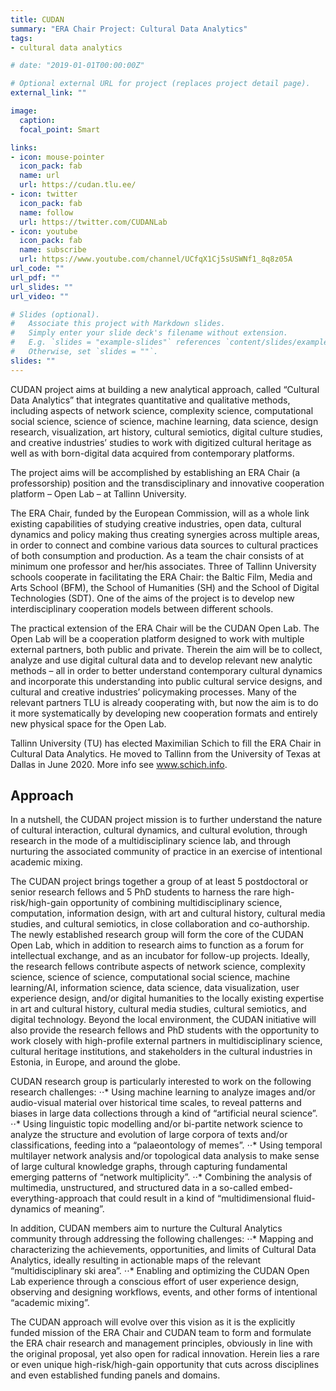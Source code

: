 ```yaml
---
title: CUDAN
summary: "ERA Chair Project: Cultural Data Analytics"
tags:
- cultural data analytics

# date: "2019-01-01T00:00:00Z"

# Optional external URL for project (replaces project detail page).
external_link: ""

image:
  caption:
  focal_point: Smart

links:
- icon: mouse-pointer
  icon_pack: fab
  name: url
  url: https://cudan.tlu.ee/
- icon: twitter
  icon_pack: fab
  name: follow
  url: https://twitter.com/CUDANLab
- icon: youtube
  icon_pack: fab
  name: subscribe
  url: https://www.youtube.com/channel/UCfqX1Cj5sUSWNf1_8q8z05A
url_code: ""
url_pdf: ""
url_slides: ""
url_video: ""

# Slides (optional).
#   Associate this project with Markdown slides.
#   Simply enter your slide deck's filename without extension.
#   E.g. `slides = "example-slides"` references `content/slides/example-slides.md`.
#   Otherwise, set `slides = ""`.
slides: ""
---
```


CUDAN project aims at building a new analytical approach, called “Cultural Data Analytics” that integrates quantitative and qualitative methods, including aspects of network science, complexity science, computational social science, science of science, machine learning, data science, design research, visualization, art history, cultural semiotics, digital culture studies, and creative industries’ studies to work with digitized cultural heritage as well as with born-digital data acquired from contemporary platforms.

The project aims will be accomplished by establishing an ERA Chair (a professorship) position and the transdisciplinary and innovative cooperation platform – Open Lab – at Tallinn University.

The ERA Chair, funded by the European Commission, will as a whole link existing capabilities of studying creative industries, open data, cultural dynamics and policy making thus creating synergies across multiple areas, in order to connect and combine various data sources to cultural practices of both consumption and production. As a team the chair consists of at minimum one professor and her/his associates. Three of Tallinn University schools cooperate in facilitating the ERA Chair: the Baltic Film, Media and Arts School (BFM), the School of Humanities (SH) and the School of Digital Technologies (SDT). One of the aims of the project is to develop new interdisciplinary cooperation models between different schools.

The practical extension of the ERA Chair will be the CUDAN Open Lab. The Open Lab will be a cooperation platform designed to work with multiple external partners, both public and private. Therein the aim will be to collect, analyze and use digital cultural data and to develop relevant new analytic methods – all in order to better understand contemporary cultural dynamics and incorporate this understanding into public cultural service designs, and cultural and creative industries’ policymaking processes. Many of the relevant partners TLU is already cooperating with, but now the aim is to do it more systematically by developing new cooperation formats and entirely new physical space for the Open Lab.

Tallinn University (TU) has elected Maximilian Schich to fill the ERA Chair in Cultural Data Analytics. He moved to Tallinn from the University of Texas at Dallas in June 2020. More info see www.schich.info.

## Approach

In a nutshell, the CUDAN project mission is to further understand the nature of cultural interaction, cultural dynamics, and cultural evolution, through research in the mode of a multidisciplinary science lab, and through nurturing the associated community of practice in an exercise of intentional academic mixing.

The CUDAN project brings together a group of at least 5 postdoctoral or senior research fellows and 5 PhD students to harness the rare high-risk/high-gain opportunity of combining multidisciplinary science, computation, information design, with art and cultural history, cultural media studies, and cultural semiotics, in close collaboration and co-authorship. The newly established research group will form the core of the CUDAN Open Lab, which in addition to research aims to function as a forum for intellectual exchange, and as an incubator for follow-up projects. Ideally, the research fellows contribute aspects of network science, complexity science, science of science, computational social science, machine learning/AI, information science, data science, data visualization, user experience design, and/or digital humanities to the locally existing expertise in art and cultural history, cultural media studies, cultural semiotics, and digital technology. Beyond the local environment, the CUDAN initiative will also provide the research fellows and PhD students with the opportunity to work closely with high-profile external partners in multidisciplinary science, cultural heritage institutions, and stakeholders in the cultural industries in Estonia, in Europe, and around the globe.

CUDAN research group is particularly interested to work on the following research challenges:
⋅⋅* Using machine learning to analyze images and/or audio-visual material over historical time scales, to reveal patterns and biases in large data collections through a kind of “artificial neural science”.
⋅⋅* Using linguistic topic modelling and/or bi-partite network science to analyze the structure and evolution of large corpora of texts and/or classifications, feeding into a “palaeontology of memes”.
⋅⋅* Using temporal multilayer network analysis and/or topological data analysis to make sense of large cultural knowledge graphs, through capturing fundamental emerging patterns of “network multiplicity”.
⋅⋅* Combining the analysis of multimedia, unstructured, and structured data in a so-called embed-everything-approach that could result in a kind of “multidimensional fluid-dynamics of meaning”.

In addition, CUDAN members aim to nurture the Cultural Analytics community through addressing the following challenges:
⋅⋅* Mapping and characterizing the achievements, opportunities, and limits of Cultural Data Analytics, ideally resulting in actionable maps of the relevant “multidisciplinary ski area”.
⋅⋅* Enabling and optimizing the CUDAN Open Lab experience through a conscious effort of user experience design, observing and designing workflows, events, and other forms of intentional “academic mixing”.

The CUDAN approach will evolve over this vision as it is the explicitly funded mission of the ERA Chair and CUDAN team to form and formulate the ERA chair research and management principles, obviously in line with the original proposal, yet also open for radical innovation. Herein lies a rare or even unique high-risk/high-gain opportunity that cuts across disciplines and even established funding panels and domains. 
